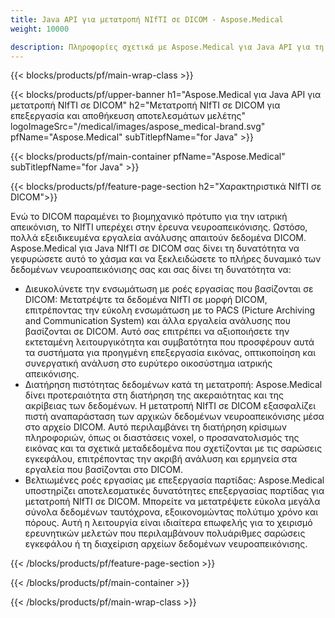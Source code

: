 ```yaml
---
title: Java API για μετατροπή NIfTI σε DICOM - Aspose.Medical
weight: 10000

description: Πληροφορίες σχετικά με Aspose.Medical για Java API για τη μετατροπή NIfTI σε DICOM
---
```


{{< blocks/products/pf/main-wrap-class >}}

{{< blocks/products/pf/upper-banner h1="Aspose.Medical για Java API για μετατροπή NIfTI σε DICOM" h2="Μετατροπή NIfTI σε DICOM για επεξεργασία και αποθήκευση αποτελεσμάτων μελέτης" logoImageSrc="/medical/images/aspose_medical-brand.svg" pfName="Aspose.Medical" subTitlepfName="for Java" >}}

{{< blocks/products/pf/main-container pfName="Aspose.Medical" subTitlepfName="for Java" >}}

{{< blocks/products/pf/feature-page-section h2="Χαρακτηριστικά NIfTI σε DICOM">}}

<p>Ενώ το DICOM παραμένει το βιομηχανικό πρότυπο για την ιατρική απεικόνιση, το NIfTI υπερέχει στην έρευνα νευροαπεικόνισης. Ωστόσο, πολλά εξειδικευμένα εργαλεία ανάλυσης απαιτούν δεδομένα DICOM. Aspose.Medical για Java NIfTI σε DICOM σας δίνει τη δυνατότητα να γεφυρώσετε αυτό το χάσμα και να ξεκλειδώσετε το πλήρες δυναμικό των δεδομένων νευροαπεικόνισης σας και σας δίνει τη δυνατότητα να:</p>

<ul>
<li>Διευκολύνετε την ενσωμάτωση με ροές εργασίας που βασίζονται σε DICOM: Μετατρέψτε τα δεδομένα NIfTI σε μορφή DICOM, επιτρέποντας την εύκολη ενσωμάτωση με το PACS (Picture Archiving and Communication System) και άλλα εργαλεία ανάλυσης που βασίζονται σε DICOM. Αυτό σας επιτρέπει να αξιοποιήσετε την εκτεταμένη λειτουργικότητα και συμβατότητα που προσφέρουν αυτά τα συστήματα για προηγμένη επεξεργασία εικόνας, οπτικοποίηση και συνεργατική ανάλυση στο ευρύτερο οικοσύστημα ιατρικής απεικόνισης.</li>
<li>Διατήρηση πιστότητας δεδομένων κατά τη μετατροπή: Aspose.Medical δίνει προτεραιότητα στη διατήρηση της ακεραιότητας και της ακρίβειας των δεδομένων. Η μετατροπή NIfTI σε DICOM εξασφαλίζει πιστή αναπαράσταση των αρχικών δεδομένων νευροαπεικόνισης μέσα στο αρχείο DICOM. Αυτό περιλαμβάνει τη διατήρηση κρίσιμων πληροφοριών, όπως οι διαστάσεις voxel, ο προσανατολισμός της εικόνας και τα σχετικά μεταδεδομένα που σχετίζονται με τις σαρώσεις εγκεφάλου, επιτρέποντας την ακριβή ανάλυση και ερμηνεία στα εργαλεία που βασίζονται στο DICOM.</li>
<li>Βελτιωμένες ροές εργασίας με επεξεργασία παρτίδας: Aspose.Medical υποστηρίζει αποτελεσματικές δυνατότητες επεξεργασίας παρτίδας για μετατροπή NIfTI σε DICOM. Μπορείτε να μετατρέψετε εύκολα μεγάλα σύνολα δεδομένων ταυτόχρονα, εξοικονομώντας πολύτιμο χρόνο και πόρους. Αυτή η λειτουργία είναι ιδιαίτερα επωφελής για το χειρισμό ερευνητικών μελετών που περιλαμβάνουν πολυάριθμες σαρώσεις εγκεφάλου ή τη διαχείριση αρχείων δεδομένων νευροαπεικόνισης.</li>
</ul>

{{< /blocks/products/pf/feature-page-section >}}

{{< /blocks/products/pf/main-container >}}

{{< /blocks/products/pf/main-wrap-class >}}